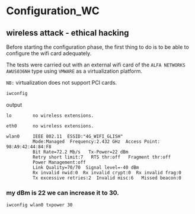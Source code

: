 # Configuration_WC
## wireless attack - ethical hacking

Before starting the configuration phase, the first thing to do is to be able to configure the wifi card adequately.

The tests were carried out with an external wifi card of the `ALFA NETWORKS AWUS036NH` type using `VMWARE` as a virtualization platform.

`NB:` virtualization does not support PCI cards.

```bash
iwconfig
```
output 
```terminal
lo        no wireless extensions.

eth0      no wireless extensions.

wlan0     IEEE 802.11  ESSID:"4G_WIFI_GLISH"  
          Mode:Managed  Frequency:2.432 GHz  Access Point: 98:A9:42:44:84:F8   
          Bit Rate=72.2 Mb/s   Tx-Power=22 dBm   
          Retry short limit:7   RTS thr:off   Fragment thr:off
          Power Management:off
          Link Quality=70/70  Signal level=-40 dBm  
          Rx invalid nwid:0  Rx invalid crypt:0  Rx invalid frag:0
          Tx excessive retries:2  Invalid misc:6   Missed beacon:0
```
### my dBm is 22 we can increase it to 30. 
```bash
iwconfig wlan0 txpower 30
```